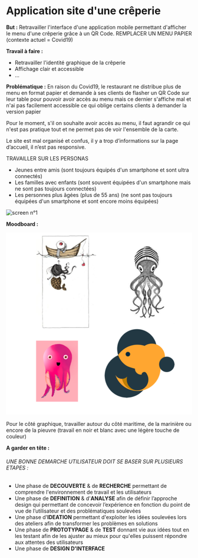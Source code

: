 # Application site d'une crêperie

**But :** Retravailler l'interface d'une application mobile permettant d'afficher le menu d'une crêperie grâce à un QR Code. REMPLACER UN MENU PAPIER (contexte actuel = Covid19)

**Travail à faire :**
- Retravailler l'identité graphique de la crêperie
- Affichage clair et accessible
- ...

**Problématique :** En raison du Covid19, le restaurant ne distribue plus de menu en format papier et demande à ses clients de flasher un QR Code sur leur table pour pouvoir avoir accès au menu mais ce dernier s'affiche mal et n'ai pas facilement accessible ce qui oblige certains clients à demander la version papier

Pour le moment, s'il on souhaite avoir accès au menu, il faut agrandir ce qui n'est pas pratique tout et ne permet pas de voir l'ensemble de la carte.

Le site est mal organisé et confus, il y a trop d’informations sur la page d’accueil, il n’est pas responsive.


TRAVAILLER SUR LES PERSONAS

- Jeunes entre amis (sont toujours équipés d'un smartphone et sont ultra connectés)
- Les familles avec enfants (sont souvent équipées d'un smartphone mais ne sont pas toujours connectées)
- Les personnes plus âgées (plus de 55 ans) (ne sont pas toujours équipées d'un smartphone et sont encore moins équipées)


![screen n°1](maquette/screen1.jpg)

**Moodboard :**

![screen n°2](Moodboard/Moodboard.png)

Pour le côté graphique, travailler autour du côté maritime, de la marinière ou encore de la pieuvre (travail en noir et blanc avec une légère touche de couleur)

**A garder en tête :**
###### UNE BONNE DEMARCHE UTILISATEUR DOIT SE BASER SUR PLUSIEURS ETAPES :

- Une phase de **DECOUVERTE** & de **RECHERCHE** permettant de comprendre l'environnement de travail et les utilisateurs
- Une phase de **DEFINITION** & d'**ANALYSE** afin de définir l’approche design qui permettant de concevoir l’expérience en fonction du point de vue de l’utilisateur et des problématiques soulevées
- Une phase d'**IDEATION** permettant d'exploiter les idées soulevées lors des ateliers afin de transformer les problèmes en solutions
- Une phase de **PROTOTYPAGE** & de **TEST** donnant vie aux idées tout en les testant afin de les ajuster au mieux pour qu'elles puissent répondre aux attentes des utilisateurs
- Une phase de **DESIGN D'INTERFACE**
